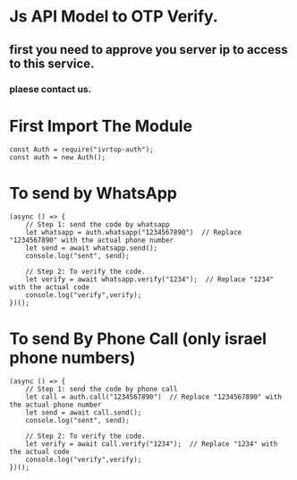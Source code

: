 # Js API Model to OTP Verify.
## first you need to approve you server ip to access to this service.
### plaese contact us.

# First Import The Module
```
const Auth = require("ivrtop-auth");
const auth = new Auth();
```

# To send by WhatsApp
```
(async () => {
    // Step 1: send the code by whatsapp
    let whatsapp = auth.whatsapp("1234567890")  // Replace "1234567890" with the actual phone number
    let send = await whatsapp.send();
    console.log("sent", send);

    // Step 2: To verify the code.
    let verify = await whatsapp.verify("1234");  // Replace "1234" with the actual code
    console.log("verify",verify);
})();
```


# To send By Phone Call (only israel phone numbers)
```
(async () => {
    // Step 1: send the code by phone call
    let call = auth.call("1234567890")  // Replace "1234567890" with the actual phone number
    let send = await call.send();
    console.log("sent", send);

    // Step 2: To verify the code.
    let verify = await call.verify("1234");  // Replace "1234" with the actual code
    console.log("verify",verify);
})();
```

